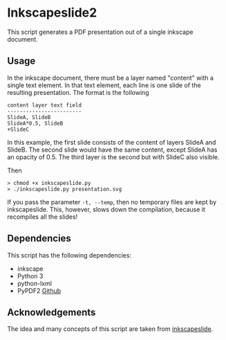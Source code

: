 # Inkscapeslide2

This script generates a PDF presentation out of a single inkscape
document. 

## Usage

In the inkscape document, there must be a layer named 
"content" with a single text element. In that text element, each line
is one slide of the resulting presentation. The format is the following

    content layer text field
    ------------------------
    SlideA, SlideB
    SlideA*0.5, SlideB
    +SlideC

In this example, the first slide consists of the content of layers
SlideA and SlideB. The second slide would have the same content, 
except SlideA has an opacity of 0.5. The third layer is the second
but with SlideC also visible.

Then

    > chmod +x inkscapeslide.py
    > ./inkscapeslide.py presentation.svg

If you pass the parameter `-t, --temp`, then no temporary files are
kept by inkscapeslide. This, however, slows down the compilation,
because it recompiles all the slides!

## Dependencies

This script has the following dependencies:

  * inkscape
  * Python 3
  * python-lxml
  * PyPDF2      [Github](https://github.com/janoliver/PyPDF2)

## Acknowledgements

The idea and many concepts of this script are taken from 
[inkscapeslide](https://github.com/abourget/inkscapeslide).

